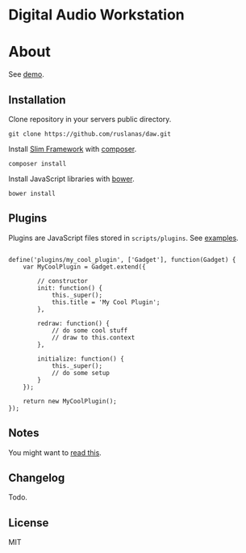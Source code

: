 Digital Audio Workstation
=========================

About
=====

See [demo](http://daw.wri.lt/).

Installation
------------

Clone repository in your servers public directory.

```git clone https://github.com/ruslanas/daw.git```

Install [Slim Framework](http://docs.slimframework.com/) with
[composer](https://getcomposer.org/).

```composer install```

Install JavaScript libraries with [bower](http://bower.io/).

```bower install```

Plugins
-------

Plugins are JavaScript files stored in `scripts/plugins`. See
[examples](scripts/plugins).

```{js}

define('plugins/my_cool_plugin', ['Gadget'], function(Gadget) {
    var MyCoolPlugin = Gadget.extend({

        // constructor
        init: function() {
            this._super();
            this.title = 'My Cool Plugin';
        },

        redraw: function() {
            // do some cool stuff
            // draw to this.context
        },

        initialize: function() {
            this._super();
            // do some setup
        }
    });

    return new MyCoolPlugin();
});

```

Notes
-----

You might want to [read this](http://superuser.com/questions/74116/windows-7-lowers-applications-volume-automatically).

Changelog
---------

Todo.

License
-------

MIT
